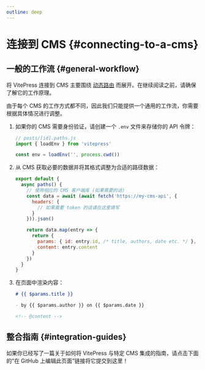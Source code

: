 ```yaml
---
outline: deep
---
```


# 连接到 CMS {#connecting-to-a-cms}

## 一般的工作流 {#general-workflow}

将 VitePress 连接到 CMS 主要围绕 [动态路由](./routing#dynamic-routes) 而展开。在继续阅读之前，请确保了解它的工作原理。

由于每个 CMS 的工作方式都不同，因此我们只能提供一个通用的工作流，你需要根据具体情况进行调整。

1. 如果你的 CMS 需要身份验证，请创建一个 `.env` 文件来存储你的 API 令牌：

    ```js
    // posts/[id].paths.js
    import { loadEnv } from 'vitepress'

    const env = loadEnv('', process.cwd())
    ```

2. 从 CMS 获取必要的数据并将其格式调整为合适的路径数据：

    ```js
    export default {
      async paths() {
        // 使用相应的 CMS 客户端库 (如果需要的话)
        const data = await (await fetch('https://my-cms-api', {
          headers: {
            // 如果需要 token 的话请在这里填写
          }
        })).json()

        return data.map(entry => {
          return {
            params: { id: entry.id, /* title, authors, date etc. */ },
            content: entry.content
          }
        })
      }
    }
    ```

3. 在页面中渲染内容：

    ```md
    # {{ $params.title }}

    - by {{ $params.author }} on {{ $params.date }}

    <!-- @content -->
    ```

## 整合指南 {#integration-guides}

如果你已经写了一篇关于如何将 VitePress 与特定 CMS 集成的指南，请点击下面的“在 GitHub 上编辑此页面”链接将它提交到这里！
